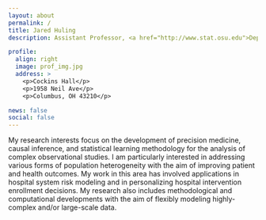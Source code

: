 ```yaml
---
layout: about
permalink: /
title: Jared Huling
description: Assistant Professor, <a href="http://www.stat.osu.edu">Department of Statistics</a>, <a href = "http://www.osu.edu"> The Ohio State University</a>.

profile:
  align: right
  image: prof_img.jpg
  address: >
    <p>Cockins Hall</p>
    <p>1958 Neil Ave</p>
    <p>Columbus, OH 43210</p>

news: false
social: false
---
```


My research interests focus on the development of precision medicine, causal inference, and statistical learning methodology for the analysis of complex observational studies.
I am particularly interested in addressing various forms of population heterogeneity with the aim of improving patient and health outcomes. My work in this area has involved applications in hospital system risk modeling and in personalizing hospital intervention enrollment decisions. My research also includes methodological and computational developments with the aim of flexibly modeling highly-complex and/or large-scale data.
